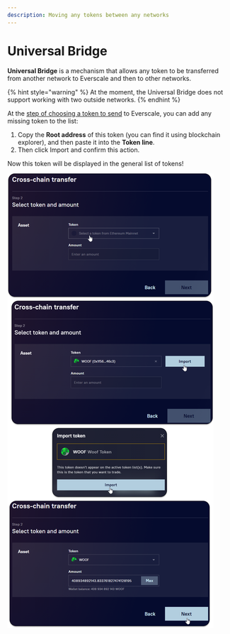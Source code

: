 ```yaml
---
description: Moving any tokens between any networks
---
```


# Universal Bridge

**Universal Bridge** is a mechanism that allows any token to be transferred from another network to Everscale and then to other networks.

{% hint style="warning" %}
At the moment, the Universal Bridge does not support working with two outside networks.
{% endhint %}

At the [step of choosing a token to send](../cross-chain-transfer/how-to/transferring-from-another-network-to-everscale.md#select-token-and-amount) to Everscale, you can add any missing token to the list:

1. Copy the **Root address** of this token (you can find it using blockchain explorer), and then paste it into the **Token line**.
2. Then click Import and confirm this action.

Now this token will be displayed in the general list of tokens!

![](<../../../.gitbook/assets/image (34).png>)
